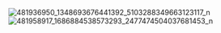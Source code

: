 ![481936950_1348693676441392_5103288349663123117_n](https://github.com/user-attachments/assets/66605f27-6207-4ea3-93d2-15b9c6e3b4b7) 
![481958917_1686884538573293_2477474504037681453_n](https://github.com/user-attachments/assets/e4192a20-94b7-4157-a0ea-ade2b889f57a)


